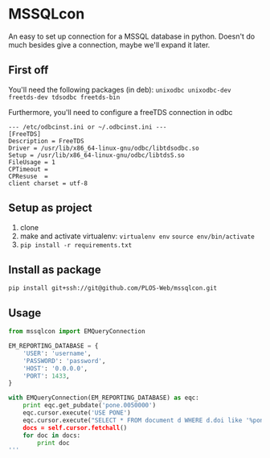 # MSSQLcon

An easy to set up connection for a MSSQL database in python. Doesn't do much besides give a connection, maybe we'll expand it later.

## First off
You'll need the following packages (in deb): `unixodbc unixodbc-dev freetds-dev tdsodbc freetds-bin`

Furthermore, you'll need to configure a freeTDS connection in odbc
```
--- /etc/odbcinst.ini or ~/.odbcinst.ini ---
[FreeTDS]
Description = FreeTDS
Driver = /usr/lib/x86_64-linux-gnu/odbc/libtdsodbc.so
Setup = /usr/lib/x86_64-linux-gnu/odbc/libtdsS.so
FileUsage = 1
CPTimeout =
CPResuse  =
client charset = utf-8
```

## Setup as project
1.  clone
2.  make and activate virtualenv: `virtualenv env` `source env/bin/activate`
3.  `pip install -r requirements.txt`

## Install as package
`pip install git+ssh://git@github.com/PLOS-Web/mssqlcon.git`

## Usage
```python
from mssqlcon import EMQueryConnection

EM_REPORTING_DATABASE = {
    'USER': 'username',
    'PASSWORD': 'password',
    'HOST': '0.0.0.0',
    'PORT': 1433,
}

with EMQueryConnection(EM_REPORTING_DATABASE) as eqc:
    print eqc.get_pubdate('pone.0050000')
    eqc.cursor.execute('USE PONE')
    eqc.cursor.execute("SELECT * FROM document d WHERE d.doi like '%pone.0050000')
    docs = self.cursor.fetchall()
    for doc in docs:
        print doc 
'''
